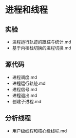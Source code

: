# 进程和线程

## 实验

+ 进程运行轨迹的跟踪与统计.md
+ 基于内核栈切换的进程切换.md

## 源代码

+ 进程调度.md
+ 进程运行轨迹.md
+ 进程信号.md
+ 进程退出.md
+ 创建子进程.md

## 分析线程

+ 用户级线程和核心级线程.md

